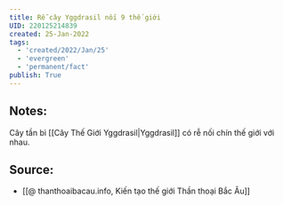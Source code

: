 ```yaml
---
title: Rễ cây Yggdrasil nối 9 thế giới
UID: 220125214839
created: 25-Jan-2022
tags:
  - 'created/2022/Jan/25'
  - 'evergreen'
  - 'permanent/fact'
publish: True
---
```

## Notes:
Cây tần bì [[Cây Thế Giới Yggdrasil|Yggdrasil]] có rễ nối chín thế giới với nhau.

## Source:
- [[@ thanthoaibacau.info, Kiến tạo thế giới  Thần thoại Bắc Âu]]


